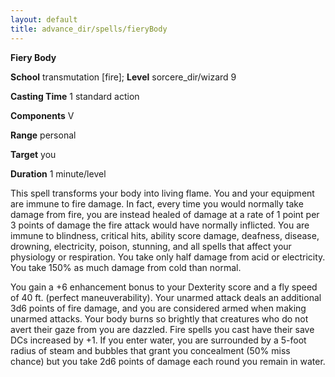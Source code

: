 ```yaml
---
layout: default
title: advance_dir/spells/fieryBody
---
```

 **Fiery Body**

**School** transmutation [fire]; **Level** sorcere_dir/wizard 9

**Casting Time** 1 standard action

**Components** V

**Range** personal

**Target** you

**Duration** 1 minute/level

This spell transforms your body into living flame. You and your equipment are immune to fire damage. In fact, every time you would normally take damage from fire, you are instead healed of damage at a rate of 1 point per 3 points of damage the fire attack would have normally inflicted. You are immune to blindness, critical hits, ability score damage, deafness, disease, drowning, electricity, poison, stunning, and all spells that affect your physiology or respiration. You take only half damage from acid or electricity. You take 150% as much damage from cold than normal.

You gain a +6 enhancement bonus to your Dexterity score and a fly speed of 40 ft. (perfect maneuverability). Your unarmed attack deals an additional 3d6 points of fire damage, and you are considered armed when making unarmed attacks. Your body burns so brightly that creatures who do not avert their gaze from you are dazzled. Fire spells you cast have their save DCs increased by +1. If you enter water, you are surrounded by a 5-foot radius of steam and bubbles that grant you concealment (50% miss chance) but you take 2d6 points of damage each round you remain in water.

